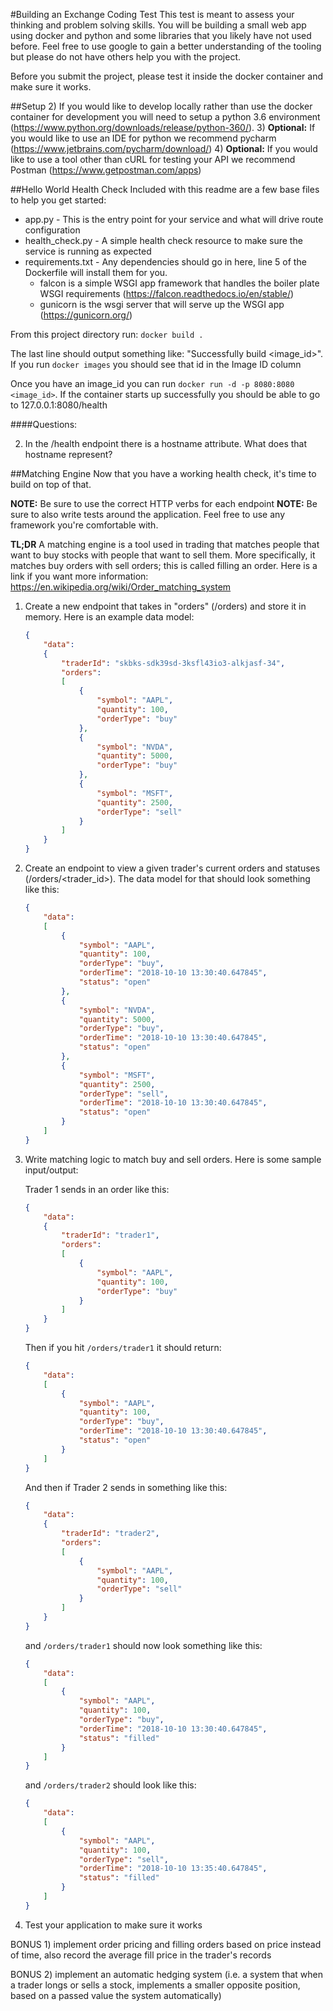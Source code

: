#Building an Exchange Coding Test
This test is meant to assess your thinking and problem solving skills. You will be building a small web app using docker and python and some libraries that you likely have not used before. Feel free to use google to gain a better understanding of the tooling but please do not have others help you with the project.

Before you submit the project, please test it inside the docker container and make sure it works.

##Setup
2) If you would like to develop locally rather than use the docker container for development you will need to setup a python 3.6 environment (https://www.python.org/downloads/release/python-360/).
3) **Optional:** If you would like to use an IDE for python we recommend pycharm (https://www.jetbrains.com/pycharm/download/)
4) **Optional:** If you would like to use a tool other than cURL for testing your API we recommend Postman (https://www.getpostman.com/apps)

##Hello World Health Check
Included with this readme are a few base files to help you get started:
 - app.py - This is the entry point for your service and what will drive route configuration
 - health_check.py - A simple health check resource to make sure the service is running as expected
 - requirements.txt - Any dependencies should go in here, line 5 of the Dockerfile will install them for you.
   - falcon is a simple WSGI app framework that handles the boiler plate WSGI requirements (https://falcon.readthedocs.io/en/stable/)
   - gunicorn is the wsgi server that will serve up the WSGI app (https://gunicorn.org/)

From this project directory run: `docker build .`

The last line should output something like: "Successfully build <image_id>". If you run `docker images` you should see that id in the Image ID column

Once you have an image_id you can run `docker run -d -p 8080:8080 <image_id>`. If the container starts up successfully you should be able to go to 127.0.0.1:8080/health

####Questions:

2) In the /health endpoint there is a hostname attribute. What does that hostname represent?


##Matching Engine
Now that you have a working health check, it's time to build on top of that.

**NOTE:** Be sure to use the correct HTTP verbs for each endpoint
**NOTE:** Be sure to also write tests around the application. Feel free to use any framework you're comfortable with.

**TL;DR** A matching engine is a tool used in trading that matches people that want to buy stocks with people that want to sell them. More specifically, it matches buy orders with sell orders; this is called filling an order.
Here is a link if you want more information: https://en.wikipedia.org/wiki/Order_matching_system

1) Create a new endpoint that takes in "orders" (/orders) and store it in memory. Here is an example data model:
    ```json
    {
        "data":
        {
            "traderId": "skbks-sdk39sd-3ksfl43io3-alkjasf-34",
            "orders":
            [
                {
                    "symbol": "AAPL",
                    "quantity": 100,
                    "orderType": "buy"
                },
                {
                    "symbol": "NVDA",
                    "quantity": 5000,
                    "orderType": "buy"
                },
                {
                    "symbol": "MSFT",
                    "quantity": 2500,
                    "orderType": "sell"
                }
            ]
        }
    }
    ```

2) Create an endpoint to view a given trader's current orders and statuses (/orders/<trader_id>). The data model for that should look something like this:
    ```json
    {
        "data":
        [
            {
                "symbol": "AAPL",
                "quantity": 100,
                "orderType": "buy",
                "orderTime": "2018-10-10 13:30:40.647845",
                "status": "open"
            },
            {
                "symbol": "NVDA",
                "quantity": 5000,
                "orderType": "buy",
                "orderTime": "2018-10-10 13:30:40.647845",
                "status": "open"
            },
            {
                "symbol": "MSFT",
                "quantity": 2500,
                "orderType": "sell",
                "orderTime": "2018-10-10 13:30:40.647845",
                "status": "open"
            }
        ]
    }
    ```

3) Write matching logic to match buy and sell orders. Here is some sample input/output:

    Trader 1 sends in an order like this:
    ```json
    {
        "data":
        {
            "traderId": "trader1",
            "orders":
            [
                {
                    "symbol": "AAPL",
                    "quantity": 100,
                    "orderType": "buy"
                }
            ]
        }
    }
    ```

    Then if you hit `/orders/trader1` it should return:
    ```json
    {
        "data":
        [
            {
                "symbol": "AAPL",
                "quantity": 100,
                "orderType": "buy",
                "orderTime": "2018-10-10 13:30:40.647845",
                "status": "open"
            }
        ]
    }
    ```

    And then if Trader 2 sends in something like this:
    ```json
    {
        "data":
        {
            "traderId": "trader2",
            "orders":
            [
                {
                    "symbol": "AAPL",
                    "quantity": 100,
                    "orderType": "sell"
                }
            ]
        }
    }
    ```

    and `/orders/trader1` should now look something like this:
    ```json
    {
        "data":
        [
            {
                "symbol": "AAPL",
                "quantity": 100,
                "orderType": "buy",
                "orderTime": "2018-10-10 13:30:40.647845",
                "status": "filled"
            }
        ]
    }
    ```

    and `/orders/trader2` should look like this:
    ```json
    {
        "data":
        [
            {
                "symbol": "AAPL",
                "quantity": 100,
                "orderType": "sell",
                "orderTime": "2018-10-10 13:35:40.647845",
                "status": "filled"
            }
        ]
    }
    ```

5) Test your application to make sure it works

BONUS 1) implement order pricing and filling orders based on price instead of time, also
  record the average fill price in the trader's records

BONUS 2) implement an automatic hedging system (i.e. a system that when a trader longs or sells a stock,
  implements a smaller opposite position, based on a passed value the system automatically)  
